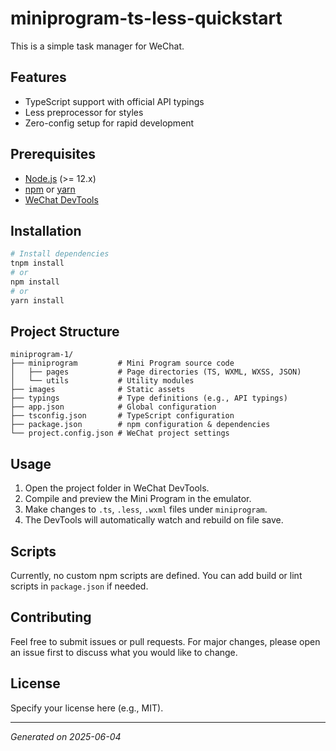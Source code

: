 # miniprogram-ts-less-quickstart

This is a simple task manager for WeChat.

## Features

- TypeScript support with official API typings
- Less preprocessor for styles
- Zero-config setup for rapid development

## Prerequisites

- [Node.js](https://nodejs.org/) (>= 12.x)
- [npm](https://www.npmjs.com/) or [yarn](https://yarnpkg.com/)
- [WeChat DevTools](https://developers.weixin.qq.com/miniprogram/en/dev/devtools/download.html)

## Installation

```bash
# Install dependencies
tnpm install
# or
npm install
# or
yarn install
```

## Project Structure

```text
miniprogram-1/
├── miniprogram         # Mini Program source code
│   ├── pages           # Page directories (TS, WXML, WXSS, JSON)
│   └── utils           # Utility modules
├── images              # Static assets
├── typings             # Type definitions (e.g., API typings)
├── app.json            # Global configuration
├── tsconfig.json       # TypeScript configuration
├── package.json        # npm configuration & dependencies
└── project.config.json # WeChat project settings
```

## Usage

1. Open the project folder in WeChat DevTools.
2. Compile and preview the Mini Program in the emulator.
3. Make changes to `.ts`, `.less`, `.wxml` files under `miniprogram`.
4. The DevTools will automatically watch and rebuild on file save.

## Scripts

Currently, no custom npm scripts are defined. You can add build or lint scripts in `package.json` if needed.

## Contributing

Feel free to submit issues or pull requests. For major changes, please open an issue first to discuss what you would like to change.

## License

Specify your license here (e.g., MIT).

---

*Generated on 2025-06-04*
